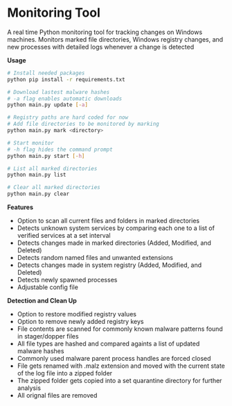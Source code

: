 # Monitoring Tool 

A real time Python monitoring tool for tracking changes on Windows machines. Monitors marked file directories, Windows registry changes, and new processes with detailed logs whenever a change is detected

**Usage**
```bash
# Install needed packages
python pip install -r requirements.txt

# Download lastest malware hashes
# -a flag enables automatic downloads
python main.py update [-a]

# Registry paths are hard coded for now
# Add file directories to be monitored by marking
python main.py mark <directory>

# Start monitor
# -h flag hides the command prompt
python main.py start [-h]

# List all marked directories
python main.py list

# Clear all marked directories
python main.py clear
```

**Features**  

- Option to scan all current files and folders in marked directories
- Detects unknown system services by comparing each one to a list of verified services at a set interval
- Detects changes made in marked directories (Added, Modified, and Deleted)
- Detects random named files and unwanted extensions
- Detects changes made in system registry (Added, Modified, and Deleted)
- Detects newly spawned processes
- Adjustable config file

**Detection and Clean Up**  

- Option to restore modified registry values
- Option to remove newly added registry keys
- File contents are scanned for commonly known malware patterns found in stager/dopper files 
- All file types are hashed and compared againts a list of updated malware hashes
- Commonly used malware parent process handles are forced closed
- File gets renamed with .malz extension and moved with the current state of the log file into a zipped folder
- The zipped folder gets copied into a set quarantine directory for further analysis
- All orignal files are removed
  
